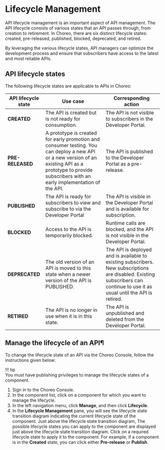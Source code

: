 # Lifecycle Management

API lifecycle management is an important aspect of API management. The API lifecycle consists of various states that an API passes through, from creation to retirement. In Choreo, there are six distinct lifecycle states: created, pre-released, published, blocked, deprecated, and retired.

By leveraging the various lifecycle states, API managers can optimize the development process and ensure that subscribers have access to the latest and most reliable APIs.

## API lifecycle states

The following lifecycle states are applicable to APIs in Choreo:

| **API lifecycle state** | **Use case** | **Corresponding action** |
|-----------------------|------------|-----------|
| **CREATED** | The API is created but is not ready for consumption.| The API is not visible to subscribers in the Developer Portal.|
| **PRE-RELEASED** | A prototype is created for early promotion and consumer testing. You can deploy a new API or a new version of an existing API as a prototype to provide subscribers with an early implementation of the API.|The API is published to the Developer Portal as a pre-release.|
| **PUBLISHED** | The API is ready for subscribers to view and subscribe to via the Developer Portal| The API is visible in the Developer Portal and is available for subscription.|
| **BLOCKED** | Access to the API is temporarily blocked.| Runtime calls are blocked, and the API is not visible in the Developer Portal.|
| **DEPRECATED** | The old version of an API is moved to this state when a newer version of the API is PUBLISHED.| The API is deployed and is available to existing subscribers. New subscriptions are disabled. Existing subscribers can continue to use it as usual until the API is retired.|
| **RETIRED** | The API is no longer in use when it is in this state.| The API is unpublished and deleted from the Developer Portal.|

## Manage the lifecycle of an API¶

To change the lifecycle state of an API via the Choreo Console, follow the instructions given below:

!!! tip      
     You must have publishing privileges to manage the lifecycle states of a component.

1. Sign in to the Choreo Console.
2. In the component list, click on a component for which you want to manage the lifecycle.
3. In the left navigation menu, click **Manage**, and then click **Lifecycle**.
4. In the **Lifecycle Management** pane, you will see the lifecycle state transition diagram indicating the current lifecycle state of the component. Just above the lifecycle state transition diagram, The possible lifecycle states you can apply to the component are displayed just above the lifecycle state transition diagram. Click on a required lifecycle state to apply it to the component. For example, if a component is in the **Created** state, you can click either **Pre-release** or **Publish**.

